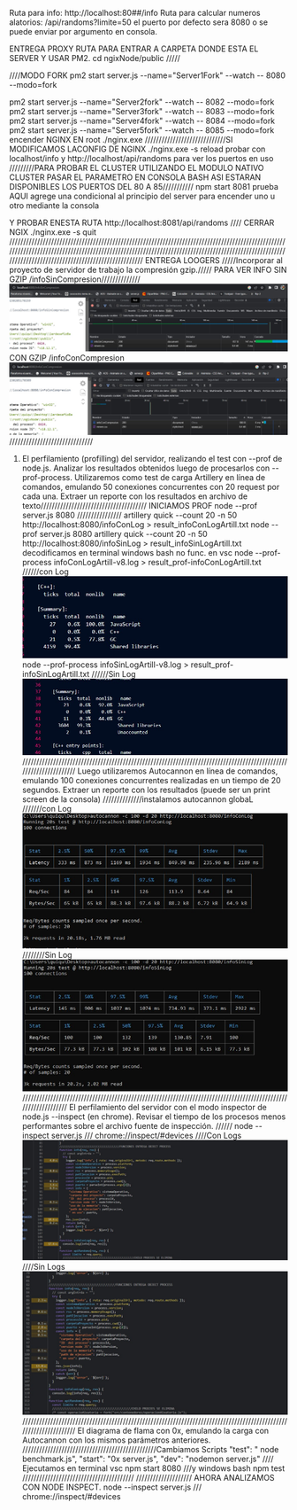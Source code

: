 Ruta para info: http://localhost:80##/info
Ruta para calcular numeros alatorios: /api/randoms?limite=50
el puerto por defecto sera 8080 o se puede enviar por argumento en consola.

ENTREGA PROXY
RUTA PARA ENTRAR A CARPETA DONDE ESTA EL SERVER Y USAR PM2.
cd ngixNode/public
/////

////MODO FORK
pm2 start server.js --name="Server1Fork" --watch -- 8080 --modo=fork

pm2 start server.js --name="Server2fork" --watch -- 8082 --modo=fork
pm2 start server.js --name="Server3fork" --watch -- 8083 --modo=fork
pm2 start server.js --name="Server4fork" --watch -- 8084 --modo=fork
pm2 start server.js --name="Server5fork" --watch -- 8085 --modo=fork
encender NGINX EN root
./nginx.exe
/////////////////////////////SI MODIFICAMOS LACONFIG DE NGINX ./nginx.exe -s reload
probar con localhost/info y http://localhost/api/randoms para ver los puertos en uso
/////////PARA PROBAR EL CLUSTER UTILIZANDO EL MODULO NATIVO CLUSTER PASAR EL PARAMETRO EN CONSOLA BASH
ASI ESTARAN DISPONIBLES LOS PUERTOS DEL 80 A 85///////////
npm start 8081 prueba
AQUI agrege una condicional al principio del server para encender uno u otro mediante la consola

Y PROBAR ENESTA RUTA
http://localhost:8081/api/randoms
////
CERRAR NGIX ./nginx.exe -s quit
//////////////////////////////////////////////////////////////////////////////////////////////////////////////////////////////////////////////////////////////////////////////////////////////////////////////////////////////////////////////////////
ENTREGA LOOGERS
/////Incorporar al proyecto de servidor de trabajo la compresión gzip./////
PARA VER INFO SIN GZIP
/infoSinCompresion//////////////
![info sin compression](https://github.com/EnriqueHernandezM/programacionbackEHM/blob/loggers/imagenesRead/infoSinCompresion.jpg)
CON GZIP
/infoConCompresion
![info Con Compresion](https://github.com/EnriqueHernandezM/programacionbackEHM/blob/loggers/imagenesRead/infoConCompression.jpg)
//////////////////////////////

1. El perfilamiento (profilling) del servidor, realizando el test con --prof de node.js. Analizar los resultados obtenidos luego de procesarlos con --prof-process.
   Utilizaremos como test de carga Artillery en línea de comandos, emulando 50 conexiones concurrentes con 20 request por cada una. Extraer un reporte con los resultados en archivo de texto//////////////////////////////////////
   INICIAMOS PROF
   node --prof server.js 8080
   ////////////////
   artillery quick --count 20 -n 50 http://localhost:8080/infoConLog > result_infoConLogArtill.txt
   node --prof server.js 8080
   artillery quick --count 20 -n 50 http://localhost:8080/infoSinLog > result_infoSinLogArtill.txt
   decodificamos en terminal windows bash no func. en vsc
   node --prof-process infoConLogArtill-v8.log > result_prof-infoConLogArtill.txt
   //////con Log
   ![prof con Logs](https://github.com/EnriqueHernandezM/programacionbackEHM/blob/loggers/imagenesRead/profConLog.jpg)
   node --prof-process infoSinLogArtill-v8.log > result_prof-infoSinLogArtill.txt
   //////Sin Log
   ![prof sin Log](https://github.com/EnriqueHernandezM/programacionbackEHM/blob/loggers/imagenesRead/profSinLog.jpg)
   //////////////////////////////////////////////////////////////////////////////////////////////////////////////////
   Luego utilizaremos Autocannon en línea de comandos, emulando 100 conexiones concurrentes realizadas en un tiempo de 20 segundos. Extraer un reporte con los resultados (puede ser un print screen de la consola)
   //////////////instalamos autocannon globaL
   ///////con Log
   ![prueba de autocannon por consola](https://github.com/EnriqueHernandezM/programacionbackEHM/blob/loggers/imagenesRead/autocannonComandConLog.jpg)
   ////////Sin Log
   ![prueba de autocannon en cons si log](https://github.com/EnriqueHernandezM/programacionbackEHM/blob/loggers/imagenesRead/autocannonComandSinLog.jpg)
   ///////////////////////////////////////////////////////////////////////////////////////////////////////////////
   El perfilamiento del servidor con el modo inspector de node.js --inspect (en chrome). Revisar el tiempo de los procesos menos performantes sobre el archivo fuente de inspección.
   //////
   node --inspect server.js
   ///
   chrome://inspect/#devices
   ////Con Logs
   ![inspect con Logs](https://github.com/EnriqueHernandezM/programacionbackEHM/blob/loggers/imagenesRead/inspectInfConLog.jpg)
   ////Sin Logs
   ![](https://github.com/EnriqueHernandezM/programacionbackEHM/blob/loggers/imagenesRead/inspectInfSinLog.jpg)
   //////////////////////////////////////////////////////////////////////////////////////////////////////////////////
   El diagrama de flama con 0x, emulando la carga con Autocannon con los mismos parámetros anteriores.
   ////////////////////////////////////////////////Cambiamos Scripts
   "test": " node benchmark.js",
   "start": "0x server.js",
   "dev": "nodemon server.js"
   //// Ejecutamos en terminal vsc
   npm start 8080
   ///y windows bash
   npm test
   ////////////////////////////////////////
   ////////////////////
   AHORA ANALIZAMOS CON NODE INSPECT.
   node --inspect server.js
   ///
   chrome://inspect/#devices
